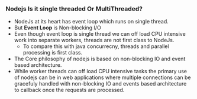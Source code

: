 ### Nodejs Is it single threaded Or MultiThreaded?
- NodeJs at its heart has event loop which runs on single thread. 
- But **Event Loop** is Non-blocking I/O 
- Even though event loop is single thread we can off load CPU intensive work into separate workers, threads are not first class to NodeJs.
    - To compare this with java concurrecny, threads and parallel processing is first class.
- The Core philosophy of nodejs is based on non-blocking IO and event based architecture.
- While worker threads can off load CPU intensive tasks the primary use of nodejs can be in web applications where multiple connections can be gracefuly handled with non-blocking IO and events based architecture to callback once the requests are processed.    

